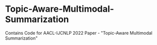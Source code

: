 # Topic-Aware-Multimodal-Summarization
Contains Code for AACL-IJCNLP 2022 Paper - "Topic-Aware Multimodal Summarization"

